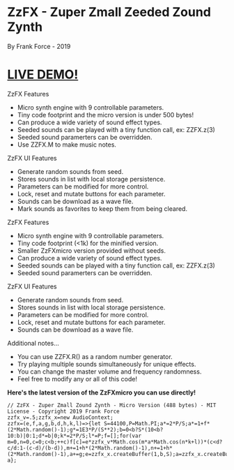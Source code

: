 # ZzFX - Zuper Zmall Zeeded Zound Zynth
By Frank Force - 2019

# [LIVE DEMO!](http://zzfx.3d2k.com)

    
ZzFX Features

- Micro synth engine with 9 controllable parameters.
- Tiny code footprint and the micro version is under 500 bytes!
- Can produce a wide variety of sound effect types.
- Seeded sounds can be played with a tiny function call, ex: ZZFX.z(3)
- Seeded sound paramerters can be overridden.
- Use ZZFX.M to make music notes.

ZzFX UI Features

- Generate random sounds from seed.
- Stores sounds in list with local storage persistence.
- Parameters can be modified for more control.
- Lock, reset and mutate buttons for each parameter.
- Sounds can be download as a wave file.
- Mark sounds as favorites to keep them from being cleared.

ZzFX Features

- Micro synth engine with 9 controllable parameters.
- Tiny code footprint (<1k) for the minified version.
- Smaller ZzFXmicro version provided without seeds.
- Can produce a wide variety of sound effect types.
- Seeded sounds can be played with a tiny function call, ex: ZZFX.z(3)
- Seeded sound paramerters can be overridden.

ZzFX UI Features

- Generate random sounds from seed.
- Stores sounds in list with local storage persistence.
- Parameters can be modified for more control.
- Lock, reset and mutate buttons for each parameter.
- Sounds can be download as a wave file.

Additional notes...
- You can use ZZFX.R() as a random number generator.
- Try playing multiple sounds simultaneously for unique effects.
- You can change the master volume and frequency randomness.
- Feel free to modify any or all of this code!

**Here's the latest version of the ZzFXmicro you can use directly!**

```
// ZzFX - Zuper Zmall Zound Zynth - Micro Version (488 bytes) - MIT License - Copyright 2019 Frank Force
zzfx_v=.5;zzfx_x=new AudioContext;
zzfx=(e,f,a,g,b,d,h,k,l)=>{let S=44100,P=Math.PI;a*=2*P/S;a*=1+f*(2*Math.random()-1);g*=1E3*P/(S**2);b=0<b?S*(10<b?10:b)|0:1;d*=b|0;k*=2*P/S;l*=P;f=[];for(var m=0,n=0,c=0;c<b;++c)f[c]=e*zzfx_v*Math.cos(m*a*Math.cos(n*k+l))*(c<d?c/d:1-(c-d)/(b-d)),m+=1+h*(2*Math.random()-1),n+=1+h*(2*Math.random()-1),a+=g;e=zzfx_x.createBuffer(1,b,S);a=zzfx_x.createBufferSource();e.getChannelData(0).set(f);a.buffer=e;a.connect(zzfx_x.destination);a.start();return a};
```
